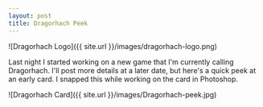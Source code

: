 ```yaml
---
layout: post
title: Dragorhach Peek
---
```


![Dragorhach Logo]({{ site.url }}/images/dragorhach-logo.png)

Last night I started working on a new game that I'm currently calling Dragorhach. I'll post more details at a later date, but here's a quick peek at an early card. I snapped this while working on the card in Photoshop.

![Dragorhach Card]({{ site.url }}/images/Dragorhach-peek.jpg)


